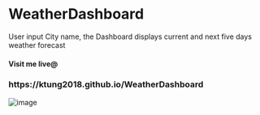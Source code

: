 # WeatherDashboard
<p>User input City name, the Dashboard displays current and next five days weather forecast</p> 
<h4>Visit me live@</h4> 
<h3>https://ktung2018.github.io/WeatherDashboard</h3>

![image](https://github.com/ktung2018/WeatherDashboard/assets/35645038/c2296e4f-5ba6-4815-b27f-bdafacab4f6a)

